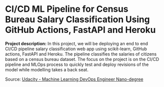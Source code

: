 # CI/CD ML Pipeline for Census Bureau Salary Classification Using GitHub Actions, FastAPI and Heroku

**Project description:** In this project, we will be deploying an end to end CI/CD pipeline salary classification web app using scikit-learn, GitHub actions, FastAPI and Heroku. The pipeline classifies the salaries of citizens based on a census bureau dataset. The focus on the project is on the CI/CD pipeline and MLOps process to quickly test and deploy revisions of the model while modelling takes a back seat.

Source: [Udacity - Machine Learning DevOps Engineer Nano-degree](https://www.udacity.com/course/machine-learning-dev-ops-engineer-nanodegree--nd0821)